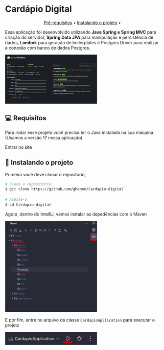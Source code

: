 <h1>Cardápio Digital</h1>

<p align="center">
  <a href="#pre-requisites">Pré-requisitos</a> •
  <a href="#how-to-use">Instalando o projeto</a> •
</p>

Essa aplicação foi desenvolvido utilizando **Java Spring e Spring MVC** para criação do servidor, **Spring Data JPA** para manipulação e persistência de dados, **Lombok** para geração de boilerplates e Postgres Driver para realizar a conexão com banco de dados Postgres.

<img width="300px" src="./.github/spring.png">
<link href='https://start.spring.io/'>

<h2 id="pre-requisites">💻 Requisitos</h2> 

Para rodar esse projeto você precisa ter o Java instalado na sua máquina. (Usamos a versão 17 nessa aplicação).

Entrar no site

<h2 id="how-to-use"> 🚀 Instalando o projeto</h2>

Primeiro você deve clonar o repositório,

```bash
# Clone o repositório
$ git clone https://github.com/ghenoo/Cardapio-digital

# Acesse-o
$ cd Cardapio-digital
```

Agora, dentro do IntelliJ, vamos instalar as depedências com o Maven

<img width="300px" src="./.github/instalar-depend.png">

E por fim, entre no arquivo da classe `CardapioApllication` para executar o projeto

<img width="300px" src="./.github/executar.png">

